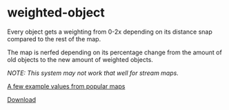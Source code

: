# weighted-object
Every object gets a weighting from 0-2x depending on its distance snap compared to the rest of the map.

The map is nerfed depending on its percentage change from the amount of old objects to the new amount of weighted objects.

*NOTE: This system may not work that well for stream maps.*

[A few example values from popular maps](https://pastebin.com/iMhpiKTV)

[Download](https://github.com/MBmasher/weighted-object/releases/tag/1.0.0)
